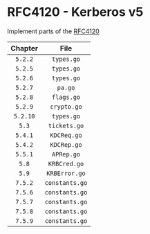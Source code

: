 # RFC4120 - Kerberos v5

Implement parts of the [RFC4120](https://datatracker.ietf.org/doc/html/rfc4120)

| Chapter | File           |
|:-------:|:--------------:|
| `5.2.2` | `types.go`     |
| `5.2.5` | `types.go`     |
| `5.2.6` | `types.go`     |
| `5.2.7` | `pa.go`        |
| `5.2.8` | `flags.go`     |
| `5.2.9` | `crypto.go`    |
| `5.2.10`| `types.go`     |
| `5.3`   | `tickets.go`   |
| `5.4.1` | `KDCReq.go`    |
| `5.4.2` | `KDCRep.go`    |
| `5.5.1` | `APRep.go`     |
| `5.8`   | `KRBCred.go`   |
| `5.9`   | `KRBError.go`  |
| `7.5.2` | `constants.go` |
| `7.5.6` | `constants.go` |
| `7.5.7` | `constants.go` |
| `7.5.8` | `constants.go` |
| `7.5.9` | `constants.go` |
